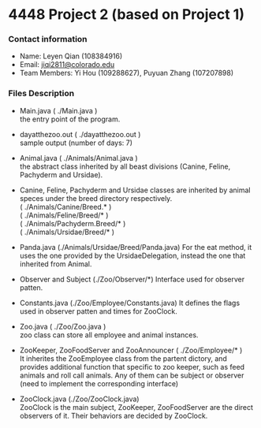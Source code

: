 # 4448 Project 2 (based on Project 1)
### Contact information
 - Name: Leyen Qian (108384916)</br>
 - Email: jiqi2811@colorado.edu</br>
 - Team Members: Yi Hou (109288627), Puyuan Zhang (107207898)

### Files Description
 - Main.java  ( ./Main.java )</br>
the entry point of the program.</br>

 - dayatthezoo.out ( ./dayatthezoo.out )</br>
sample output (number of days: 7)</br>

 - Animal.java ( ./Animals/Animal.java )</br>
the abstract class inherited by all beast divisions (Canine, Feline, Pachyderm and Ursidae).

 - Canine, Feline, Pachyderm and Ursidae classes are inherited by animal speces under the breed directory respectively.</br>
( ./Animals/Canine/Breed.* )</br>
( ./Animals/Feline/Breed/* )</br>
( ./Animals/Pachyderm.Breed/* )</br>
( ./Animals/Ursidae/Breed/* )

 - Panda.java (./Animals/Ursidae/Breed/Panda.java)
For the eat method, it uses the one provided by the UrsidaeDelegation, instead the one that inherited from Animal.

 - Observer and Subject (./Zoo/Observer/*)
Interface used for observer patten.

 - Constants.java (./Zoo/Employee/Constants.java)
It defines the flags used in observer patten and times for ZooClock.

 - Zoo.java ( ./Zoo/Zoo.java )</br>
zoo class can store all employee and animal instances.

 - ZooKeeper, ZooFoodServer and ZooAnnouncer ( ./Zoo/Employee/* )</br>
It inherites the ZooEmployee class from the partent dictory, and provides additional function that specific to zoo keeper, such as feed animals and roll call animals. Any of them can be subject or observer (need to implement the corresponding interface)

 - ZooClock.java (./Zoo/ZooClock.java)</br>
ZooClock is the main subject, ZooKeeper, ZooFoodServer are the direct observers of it. Their behaviors are decided by ZooClock.